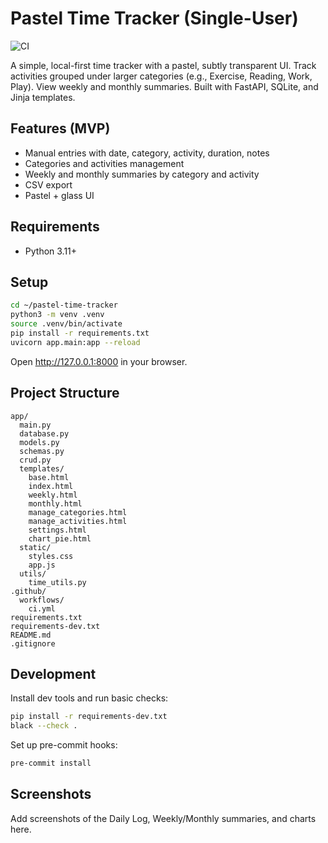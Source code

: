 # Pastel Time Tracker (Single-User)

![CI](https://github.com/AjayMathew1/Pastel/actions/workflows/ci.yml/badge.svg)

A simple, local-first time tracker with a pastel, subtly transparent UI. Track activities grouped under larger categories (e.g., Exercise, Reading, Work, Play). View weekly and monthly summaries. Built with FastAPI, SQLite, and Jinja templates.

## Features (MVP)
- Manual entries with date, category, activity, duration, notes
- Categories and activities management
- Weekly and monthly summaries by category and activity
- CSV export
- Pastel + glass UI

## Requirements
- Python 3.11+

## Setup
```bash
cd ~/pastel-time-tracker
python3 -m venv .venv
source .venv/bin/activate
pip install -r requirements.txt
uvicorn app.main:app --reload
```

Open http://127.0.0.1:8000 in your browser.

## Project Structure
```
app/
  main.py
  database.py
  models.py
  schemas.py
  crud.py
  templates/
    base.html
    index.html
    weekly.html
    monthly.html
    manage_categories.html
    manage_activities.html
    settings.html
    chart_pie.html
  static/
    styles.css
    app.js
  utils/
    time_utils.py
.github/
  workflows/
    ci.yml
requirements.txt
requirements-dev.txt
README.md
.gitignore
```

## Development

Install dev tools and run basic checks:
```bash
pip install -r requirements-dev.txt
black --check .
```

Set up pre-commit hooks:
```bash
pre-commit install
```

## Screenshots

Add screenshots of the Daily Log, Weekly/Monthly summaries, and charts here.
